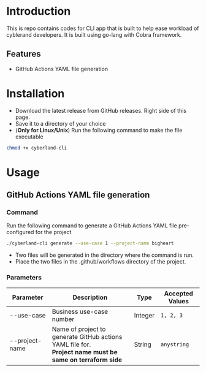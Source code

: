 # Introduction

This is repo contains codes for CLI app that is built to help ease workload of cyblerand developers. It is built using
go-lang with Cobra framework.

## Features

- GitHub Actions YAML file generation

# Installation

- Download the latest release from GitHub releases. Right side of this page.
- Save it to a directory of your choice
- (**Only for Linux/Unix**) Run the following command to make the file executable

```bash
chmod +x cyberland-cli
```

# Usage

## GitHub Actions YAML file generation

### Command

Run the following command to generate a GitHub Actions YAML file pre-configured for the project

```bash
./cyberland-cli generate --use-case 1 --project-name bigheart
```

- Two files will be generated in the directory where the command is run.
- Place the two files in the .github/workflows directory of the project.

### Parameters

| Parameter      | Description                                                                                                     | Type    | Accepted Values |
|----------------|-----------------------------------------------------------------------------------------------------------------|---------|-----------------|
| --use-case     | Business use-case number                                                                                        | Integer | `1, 2, 3`       |
| --project-name | Name of project to generate GitHub actions YAML file for. <br/> **Project name must be same on terraform side** | String  | `anystring`     |
